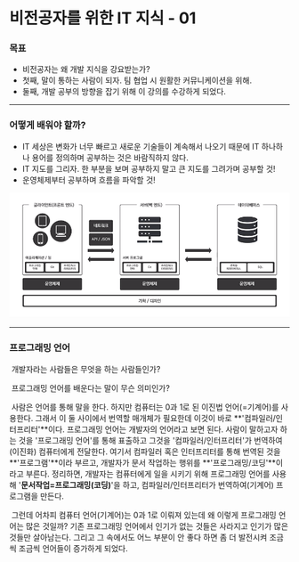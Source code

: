 # 비전공자를 위한 IT 지식 - 01



### 목표

- 비전공자는 왜 개발 지식을 강요받는가?
- 첫째, 말이 통하는 사람이 되자. 팀 협업 시 원활한 커뮤니케이션을 위해.
- 둘째, 개발 공부의 방향을 잡기 위해 이 강의를 수강하게 되었다.



---



### 어떻게 배워야 할까?

- IT 세상은 변화가 너무 빠르고 새로운 기술들이 계속해서 나오기 때문에 IT 하나하나 용어를 정의하며 공부하는 것은 바람직하지 않다.
- IT 지도를 그리자. 한 부분을 보며 공부하지 말고 큰 지도를 그려가며 공부할 것!
- 운영체제부터 공부하며 흐름을 파악할 것!

![IT_Map](IT_01.assets/IT_Map.png)



---



### 프로그래밍 언어

​	개발자라는 사람들은 무엇을 하는 사람들인가?

​	프로그래밍 언어를 배운다는 말이 무슨 의미인가?

​	사람은 언어를 통해 말을 한다. 하지만 컴퓨터는 0과 1로 된 이진법 언어(=기계어)를 사용한다. 그래서 이 둘 사이에서 번역할 매개체가 필요한데 이것이 바로 **'컴파일러/인터프리터'**이다. 프로그래밍 언어는 개발자의 언어라고 보면 된다. 사람이 말하고자 하는 것을 '프로그래밍 언어'를 통해 표출하고 그것을 '컴파일러/인터프리터'가 번역하여(이진화) 컴퓨터에게 전달한다. 여기서 컴파일러 혹은 인터프리터를 통해 번역된 것을 **'프로그램'**이라 부르고, 개발자가 문서 작업하는 행위를 **'프로그래밍/코딩'**이라고 부른다. 정리하면, 개발자는 컴퓨터에게 일을 시키기 위해 프로그래밍 언어를 사용해 '**문서작업=프로그래밍(코딩)**'을 하고, 컴파일러/인터프리터가 번역하여(기계어) 프로그램을 만든다.

​	그런데 어차피 컴퓨터 언어(기계어)는 0과 1로 이뤄져 있는데 왜 이렇게 프로그래밍 언어는 많은 것일까? 기존 프로그래밍 언어에서 인기가 없는 것들은 사라지고 인기가 많은 것들만 살아남는다. 그리고 그 속에서도 어느 부분이 안 좋다 하면 좀 더 발전시켜 조금씩 조금씩 언어들이 증가하게 되었다. 